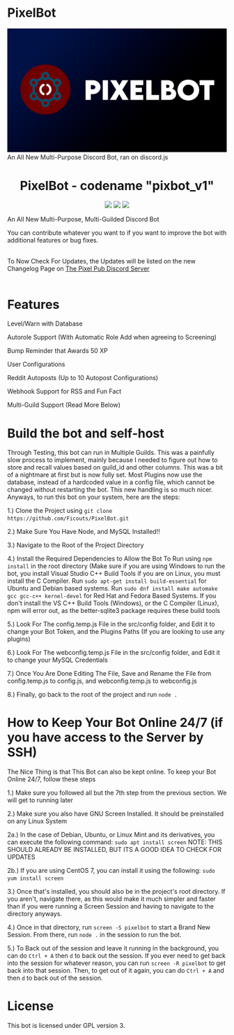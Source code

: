 # PixelBot
<img src="./assets/pixbot-readme.png"><br>
An All New Multi-Purpose Discord Bot, ran on discord.js

<h1 align="center"> PixelBot - codename "pixbot_v1" </h1>

<p align="center">
  <a href="https://github.com/Ficouts/PixelBot/blob/production/LICENSE" alt="License"><img src="https://img.shields.io/github/license/Ficouts/PixelBot"></img></a>
  <a href="https://discord.gg/bFVMA2KgSN" alt="Discord"><img src="https://img.shields.io/discord/1218346450283528202?color=%23900000&label=Online&logo=The%20Nerds&style=flat"></img></a>
  <a href="https://github.com/Ficouts/PixelBot/issues" alt="Issues"><img src="https://img.shields.io/github/issues/Ficouts/PixelBot"></img></a>
</p>
An All New Multi-Purpose, Multi-Guilded Discord Bot

You can contribute whatever you want to if you want to improve the bot with additional features or
bug fixes.
<br>
<br>

To Now Check For Updates, the Updates will be listed on the new Changelog Page on <a href="https://discord.gg/bFVMA2KgSN">The Pixel Pub Discord Server</a>
<br>
<br>

# Features

Level/Warn with Database

Autorole Support (With Automatic Role Add when agreeing to Screening)

Bump Reminder that Awards 50 XP

User Configurations

Reddit Autoposts (Up to 10 Autopost Configurations)

Webhook Support for RSS and Fun Fact

Multi-Guild Support (Read More Below)

# Build the bot and self-host

Through Testing, this bot can run in Multiple Guilds. This was a painfully slow process to implement, mainly because I needed to figure out how to store and recall values based on guild_id and other columns. This was a bit of a nightmare at first but is now fully set. Most Plugins now use the database, instead of a hardcoded value in a config file, which cannot be changed without restarting the bot. This new handling is so much nicer. Anyways, to run this bot on your system, here are the steps:

1.) Clone the Project using `git clone https://github.com/Ficouts/PixelBot.git`

2.) Make Sure You Have Node, and MySQL Installed!!

3.) Navigate to the Root of the Project Directory

4.) Install the Required Dependencies to Allow the Bot To Run using `npm install` in the root directory (Make sure if you are using Windows to run the bot, you install Visual Studio C++ Build Tools if you are on Linux, you must install the C Compiler. Run `sudo apt-get install build-essential` for Ubuntu and Debian based systems. Run `sudo dnf install make automake gcc gcc-c++ kernel-devel` for Red Hat and Fedora Based Systems. If you don't install the VS C++ Build Tools (Windows), or the C Compiler (Linux), npm will error out, as the better-sqlite3 package requires these build tools

5.) Look For The config.temp.js File in the src/config folder, and Edit it to change your Bot Token, and the Plugins Paths (If you are looking to use any plugins)

6.) Look For The webconfig.temp.js File in the src/config folder, and Edit it to change your MySQL Credentials

7.) Once You Are Done Editing The File, Save and Rename the File from config.temp.js to config.js, and webconfig.temp.js to webconfig.js

8.) Finally, go back to the root of the project and run `node .`

# How to Keep Your Bot Online 24/7 (if you have access to the Server by SSH)

The Nice Thing is that This Bot can also be kept online. To keep your Bot Online 24/7, follow these steps

1.) Make sure you followed all but the 7th step from the previous section. We will get to running later

2.) Make sure you also have GNU Screen Installed. It should be preinstalled on any Linux System

2a.) In the case of Debian, Ubuntu, or Linux Mint and its derivatives, you can execute the following command:
      `sudo apt install screen`
      NOTE: THIS SHOULD ALREADY BE INSTALLED, BUT ITS A GOOD IDEA TO CHECK FOR UPDATES
      
2b.) If you are using CentOS 7, you can install it using the following:
      `sudo yum install screen`
      
3.) Once that's installed, you should also be in the project's root directory. If you aren't, navigate there, as this would make it much simpler and faster than if you were running a Screen Session and having to navigate to the directory anyways.

4.) Once in that directory, run `screen -S pixelbot` to start a Brand New Session. From there, run `node .` in the session to run the bot.

5.) To Back out of the session and leave it running in the background, you can do `Ctrl + A` then `d` to back out the session. If you ever need to get back into the session for whatever reason, you can run `screen -R pixelbot` to get back into that session. Then, to get out of it again, you can do `Ctrl + A` and then `d` to back out of the session.

# License

This bot is licensed under GPL version 3.
